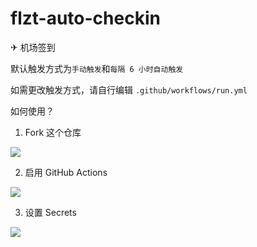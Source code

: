 # flzt-auto-checkin

✈ 机场签到

默认触发方式为`手动触发`和`每隔 6 小时自动触发`

如需更改触发方式，请自行编辑 `.github/workflows/run.yml`

如何使用？

1. Fork 这个仓库

![](https://liuyuhe666.github.io/picx-images-hosting/20240907/78805a221a988e79ef3f42d7c5bfd418.6m3uj44j1x.webp)

2. 启用 GitHub Actions

![](https://liuyuhe666.github.io/picx-images-hosting/20240907/78805a221a988e79ef3f42d7c5bfd418.86tlil42v8.webp)

3. 设置 Secrets

![](https://liuyuhe666.github.io/picx-images-hosting/20240907/78805a221a988e79ef3f42d7c5bfd418.6m3uj49nlw.webp)